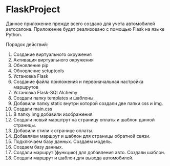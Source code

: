 # FlaskProject

Данное приложение прежде всего создано для учета автомобилей автосалона. Приложение 
будет реализовано с помощью Flask на языке Python.

Порядок действий: 

1. Создание виртуального окружения
2. Активация виртуального окружения
3. Обновление pip
4. Обновление setuptools
5. Установка Flask
6. Создание файла приложения и первоначальная настройка маршрутов
7. Установка  Flask-SQLAlchemy
8. Создали папку templates и шаблоны.
9. Добавили папку static внутри которой создали две папки css и img.
10. Создали main.css
11. В папку img добавили изображения
12. Создали новый марштрут на страницу оплаты и шаблон данной страницы. 
13. Добавили стили к странице оплаты. 
14. Добавляем маршрут и шаблон для страницы обратной связи.
15. Подключаем базу данных. Создаем модель.
16. Создаем базу данных.  
17. Создали маршрут (функцию) для добавления авто. Создали шаблон. 
18. Создали маршрут и шаблон для вывода автомобилей. 